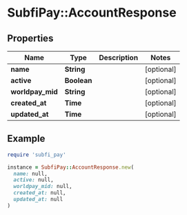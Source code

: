 # SubfiPay::AccountResponse

## Properties

| Name | Type | Description | Notes |
| ---- | ---- | ----------- | ----- |
| **name** | **String** |  | [optional] |
| **active** | **Boolean** |  | [optional] |
| **worldpay_mid** | **String** |  | [optional] |
| **created_at** | **Time** |  | [optional] |
| **updated_at** | **Time** |  | [optional] |

## Example

```ruby
require 'subfi_pay'

instance = SubfiPay::AccountResponse.new(
  name: null,
  active: null,
  worldpay_mid: null,
  created_at: null,
  updated_at: null
)
```


